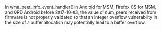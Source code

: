 In wma_peer_info_event_handler() in Android for MSM, Firefox OS for MSM, and QRD Android before 2017-10-03, the value of num_peers received from firmware is not properly validated so that an integer overflow vulnerability in the size of a buffer allocation may potentially lead to a buffer overflow.